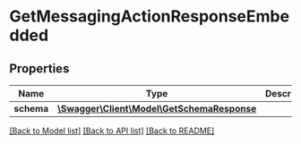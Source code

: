# GetMessagingActionResponseEmbedded

## Properties
Name | Type | Description | Notes
------------ | ------------- | ------------- | -------------
**schema** | [**\Swagger\Client\Model\GetSchemaResponse**](GetSchemaResponse.md) |  | [optional] 

[[Back to Model list]](../README.md#documentation-for-models) [[Back to API list]](../README.md#documentation-for-api-endpoints) [[Back to README]](../README.md)


